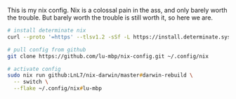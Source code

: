 
This is my nix config. Nix is a colossal pain in the ass, and only barely worth the trouble. But barely worth the trouble is still worth it, so here we are.

```zsh
# install determinate nix
curl --proto '=https' --tlsv1.2 -sSf -L https://install.determinate.systems/nix | sh -s -- install

# pull config from github
git clone https://github.com/lu-mbp/nix-config.git ~/.config/nix

# activate config
sudo nix run github:LnL7/nix-darwin/master#darwin-rebuild \
  -- switch \
  --flake ~/.config/nix#lu-mbp
```
